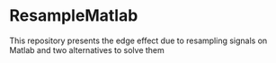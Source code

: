 # ResampleMatlab
This repository presents the edge effect due to resampling signals on Matlab and two alternatives to solve them
